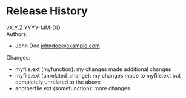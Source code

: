 # Release History

vX.Y.Z  YYYY-MM-DD  
Authors:

* John Doe  <johndoe@example.com>

Changes:

* myfile.ext (myfunction): my changes made
    additional changes
* myfile.ext (unrelated_change): my changes made
to myfile.ext but completely unrelated to the above
* anotherfile.ext (somefunction): more changes
